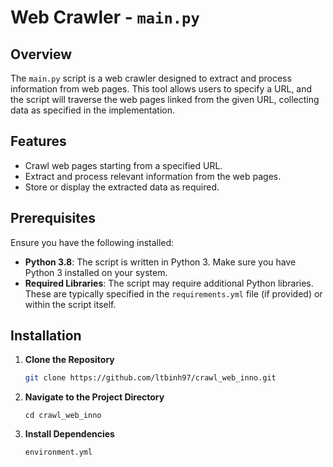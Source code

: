 
# Web Crawler - `main.py`

## Overview

The `main.py` script is a web crawler designed to extract and process information from web pages. This tool allows users to specify a URL, and the script will traverse the web pages linked from the given URL, collecting data as specified in the implementation.

## Features

- Crawl web pages starting from a specified URL.
- Extract and process relevant information from the web pages.
- Store or display the extracted data as required.

## Prerequisites

Ensure you have the following installed:

- **Python 3.8**: The script is written in Python 3. Make sure you have Python 3 installed on your system.
- **Required Libraries**: The script may require additional Python libraries. These are typically specified in the `requirements.yml` file (if provided) or within the script itself.

## Installation

1. **Clone the Repository**

   ```bash
   git clone https://github.com/ltbinh97/crawl_web_inno.git
   ```
2. **Navigate to the Project Directory**

   ```
   cd crawl_web_inno
   ```
3. **Install Dependencies**

   ```
   environment.yml

   ```
